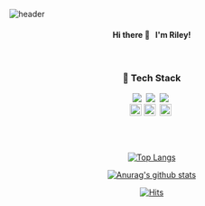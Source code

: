 ![header](https://capsule-render.vercel.app/api?type=slice&color=auto&height=190&text=Riley.K&animation=twinkling&fontAlign=85&fontAlignY=40&fontSize=65)

<div align=center>
  
#### Hi there 👋  &nbsp; I'm Riley!

</div>
<br>

<div align=center>
  
### 🚀 Tech Stack

</div>

<p align=center>
<img src="https://img.shields.io/badge/JavaScript-FFB13B?style=flat-square&logo=javascript&logoColor=black"/>&nbsp;
  <img src="https://img.shields.io/badge/TypeScript-007ACC?style=flat-square&logo=typescript&logoColor=white"/>&nbsp;
  <img src="https://img.shields.io/badge/Node.js-409E3C?style=flat-square&logo=node.js&logoColor=white"/>&nbsp;
  <br>
  <img src="https://img.shields.io/badge/Angular-DD0031?style=for-the-badge&logo=angular&logoColor=white" height=21/>
  <img src="https://img.shields.io/badge/React-20232A?style=for-the-badge&logo=react&logoColor=61DAFB" height=21/>&nbsp;
  <img src="https://img.shields.io/badge/Redux-593D88?style=for-the-badge&logo=redux&logoColor=white" height=21/>&nbsp;
</p>
<br>
<br>

<div align=center>
  
  [![Top Langs](https://github-readme-stats.vercel.app/api/top-langs/?username=riley909&layout=compact)](https://github.com/riley909/github-readme-stats)
  
  </div>

<div align=center>

[![Anurag's github stats](https://github-readme-stats.vercel.app/api?username=riley909&count_private=true&show_icons=true&theme=flag-india)](https://github.com/anuraghazra/github-readme-stats)

</div>

<div align=center>
  
[![Hits](https://hits.seeyoufarm.com/api/count/incr/badge.svg?url=https%3A%2F%2Fgithub.com%2Friley909%2Fhit-counter&count_bg=%23FFAFBD&title_bg=%239EDAFF&icon=github.svg&icon_color=%23FFFFFF&title=hits&edge_flat=false)](https://hits.seeyoufarm.com)

</div>

<!--
**riley909/riley909** is a ✨ _special_ ✨ repository because its `README.md` (this file) appears on your GitHub profile.

Here are some ideas to get you started:

- 🔭 I’m currently working on ...
- 🌱 I’m currently learning ...
- 👯 I’m looking to collaborate on ...
- 🤔 I’m looking for help with ...
- 💬 Ask me about ...
- 📫 How to reach me: ...
- 😄 Pronouns: ...
- ⚡ Fun fact: ...
-->
